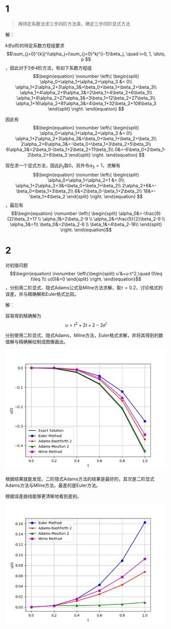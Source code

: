 # 1

> 用待定系数法求三步四阶方法类，确定三步四阶显式方法

解：

$k$步$p$阶的待定系数方程组要求$$\sum_{j=0}^{k}j^i\alpha_j=i\sum_{j=0}^kj^{i-1}\beta_j, \quad i=0, 1, \dots, p $$，因此对于3步4阶方法，有如下系数方程组$$\begin{equation}
    \nonumber
    \left\{
    \begin{split}
        \alpha_0+\alpha_1+\alpha_2+\alpha_3 &= 0\\
        \alpha_1+2\alpha_2+3\alpha_3&=\beta_0+\beta_1+\beta_2+\beta_3\\
        \alpha_1+4\alpha_2+9\alpha_3&=2\beta_1+4\beta_2+6\beta_3\\
        \alpha_1+8\alpha_2+27\alpha_3&=3\beta_1+12\beta_2+27\beta_3\\
        \alpha_1+16\alpha_2+81\alpha_3&=4\beta_1+32\beta_2+108\beta_3
    \end{split}
    \right.
\end{equation} $$

因此有$$\begin{equation}
    \nonumber
    \left\{
    \begin{split}
        \alpha_0+\alpha_1+\alpha_2+\alpha_3 &= 0\\
        \alpha_1+2\alpha_2+3\alpha_3&=\beta_0+\beta_1+\beta_2+\beta_3\\
        2\alpha_2+6\alpha_3&=-\beta_0+\beta_1+3\beta_2+5\beta_3\\
        6\alpha_3&=2\beta_0-\beta_1+2\beta_2+11\beta_3\\
        0&=-6\beta_0+2\beta_1-2\beta_2+6\beta_3
    \end{split}
    \right.
\end{equation} $$

现在求一个显式方法，因此$\beta_3$取$0$。另外令$\alpha_3=1$，求解有$$\begin{equation}
    \nonumber
    \left\{
    \begin{split}
        \alpha_0+\alpha_1+\alpha_2+1 &= 0\\
        \alpha_1+2\alpha_2+3&=\beta_0+\beta_1+\beta_2\\
        2\alpha_2+6&=-\beta_0+\beta_1+3\beta_2\\
        6&=2\beta_0-\beta_1+2\beta_2\\
        18&=-\beta_1+4\beta_2
    \end{split}
    \right.
\end{equation} $$，最后有$$\begin{equation}
    \nonumber
    \left\{
        \begin{split}
            \alpha_0&=-\frac{9}{2}\beta_2+17 \\
            \alpha_1&=2\beta_2-9 \\
            \alpha_2&=\frac{5}{2}\beta_2-9 \\
            \alpha_3&=1\\
            \beta_0&=2\beta_2-6 \\
            \beta_1&=4\beta_2-18\\
        \end{split}
    \right.
\end{equation}$$

# 2

对初值问题$$\begin{equation}
\nonumber
\left\{\begin{split}
u'&=u-t^2,\quad 0\leq t\leq 1\\
u(0)&=0
\end{split}
\right. 
\end{equation}$$，分别用二阶显式、隐式Adams公式及Milne方法求解，取$\tau=0.2$，讨论格式的误差，并与精确解和Euler格式比较。

解：

容易得到精确解为$$u=t^2+2t+2-2e^t $$

分别使用二阶显式、隐式Adams，Milne方法，Euler格式求解，并将其得到的数值解与精确解绘制成图像画出。

![](w4-1.png)

根据结果就能发现，二阶隐式Adams方法的结果是最好的，其次是二阶显式Adams方法与Milne方法，最差的是Euler方法。

根据误差曲线能够更清晰地看到差别。

![](w4-2.png)
